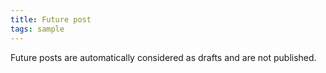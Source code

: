 ```yaml
---
title: Future post
tags: sample
---
```


Future posts are automatically considered as drafts and are not published.
